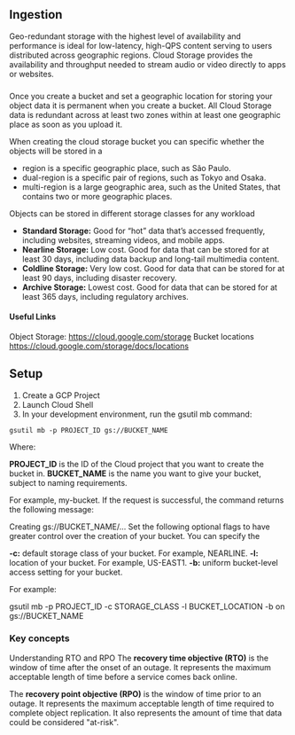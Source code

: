 
#




## Ingestion
Geo-redundant storage with the highest level of availability and performance is ideal for low-latency, high-QPS content serving to users distributed across geographic regions. Cloud Storage provides the availability and throughput needed to stream audio or video directly to apps or websites.

### 
Once you create a bucket and set a geographic location for storing your object data it is permanent  when you create a bucket. All Cloud Storage data is redundant across at least two zones within at least one geographic place as soon as you upload it.

When creating the cloud storage bucket you can specific whether the objects will be stored in a 
- region is a specific geographic place, such as São Paulo.
- dual-region is a specific pair of regions, such as Tokyo and Osaka.
- multi-region is a large geographic area, such as the United States, that contains two or more geographic places.

Objects can be stored in different storage classes for any workload

* **Standard Storage:** Good for “hot” data that’s accessed frequently, including websites, streaming videos, and mobile apps.
* **Nearline Storage:** Low cost. Good for data that can be stored for at least 30 days, including data backup and long-tail multimedia content.
* **Coldline Storage:** Very low cost. Good for data that can be stored for at least 90 days, including disaster recovery.
* **Archive Storage:** Lowest cost. Good for data that can be stored for at least 365 days, including regulatory archives.

#### Useful Links
Object Storage: https://cloud.google.com/storage
Bucket locations https://cloud.google.com/storage/docs/locations


## Setup

1. Create a GCP Project
2. Launch Cloud Shell
3. In your development environment, run the gsutil mb command:

```gsutil mb -p PROJECT_ID gs://BUCKET_NAME```

Where:

 **PROJECT_ID** is the ID of the Cloud project that you want to create the bucket in.
 **BUCKET_NAME** is the name you want to give your bucket, subject to naming requirements. 
 
 
For example, my-bucket.
If the request is successful, the command returns the following message:


Creating gs://BUCKET_NAME/...
Set the following optional flags to have greater control over the creation of your bucket. You can specify the

**-c:** default storage class of your bucket. For example, NEARLINE.
**-l:** location of your bucket. For example, US-EAST1.
**-b:** uniform bucket-level access setting for your bucket.

For example:

gsutil mb -p PROJECT_ID -c STORAGE_CLASS -l BUCKET_LOCATION -b on gs://BUCKET_NAME



### Key concepts
Understanding RTO and RPO
The **recovery time objective (RTO)** is the window of time after the onset of an outage. It represents the maximum acceptable length of time before a service comes back online.

The **recovery point objective (RPO)** is the window of time prior to an outage. It represents the maximum acceptable length of time required to complete object replication. It also represents the amount of time that data could be considered "at-risk".


